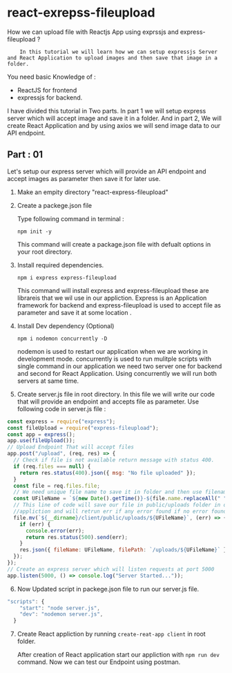 # react-exrepss-fileupload

How we can upload file with Reactjs App using exprssjs and express-fileupload ?

        In this tutorial we will learn how we can setup expressjs Server and React Application to upload images and then save that image in a folder.

You need basic Knowledge of :

- ReactJS for frontend
- expressjs for backend.

I have divided this tutorial in Two parts. In part 1 we will setup express server which will accept image and save it in a folder. And in part 2, We will create React Application and by using axios we will send image data to our API endpoint.

## Part : 01

Let's setup our express server which will provide an API endpoint and accept images as parameter then save it for later use.

1. Make an empity directory "react-express-fileupload"
2. Create a packege.json file

   Type following command in terminal :

   `npm init -y`

   This command will create a package.json file with defualt options in your root directory.

3. Install required dependencies.

   `npm i express express-fileupload`

   This command will install express and express-fileupload these are librareis that we wil use in our appliction. Express is an Application framework for backend and express-fileupload is used to accept file as parameter and save it at some location .

4. Install Dev dependency (Optional)

   `npm i nodemon concurrently -D`

   nodemon is used to restart our application when we are working in development mode. concurrently is used to run mulitple scripts with single command in our application we need two server one for backend and second for React Application. Using concurrently we will run both servers at same time.

5. Create server.js file in root directory. In this file we will write our code that will provide an endpoint and accepts file as parameter. Use following code in server.js file :

```javascript
const express = require("express");
const fileUpload = require("express-fileupload");
const app = express();
app.use(fileUpload());
// Upload Endpoint That will accept files
app.post("/upload", (req, res) => {
  // Check if file is not available return message with status 400.
  if (req.files === null) {
    return res.status(400).json({ msg: "No file uploaded" });
  }
  const file = req.files.file;
  // We need unique file name to save it in folder and then use filename to access it. I have replace space with - and concatinated file name with Date String. We can also used uuid package as well.
  const UFileName = `${new Date().getTime()}-${file.name.replaceAll(" ", "-")}`;
  // This line of code will save our file in public/uploads folder in our
  //appliction and will retrun err if any error found if no error found then return pathname of file.
  file.mv(`${__dirname}/client/public/uploads/${UFileName}`, (err) => {
    if (err) {
      console.error(err);
      return res.status(500).send(err);
    }
    res.json({ fileName: UFileName, filePath: `/uploads/${UFileName}` });
  });
});
// Create an express server which will listen requests at port 5000
app.listen(5000, () => console.log("Server Started..."));

```

6. Now Updated script in packege.json file to run our server.js file.

```javascript
"scripts": {
    "start": "node server.js",
    "dev": "nodemon server.js",
  }
```

7. Create React appliction by running `create-reat-app client` in root folder.

    After creation of  React application start our appliction with ```npm run dev``` command. Now we can test our Endpoint using postman.
